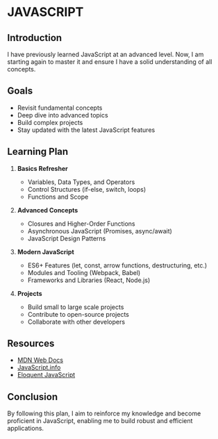 # JAVASCRIPT

## Introduction

I have previously learned JavaScript at an advanced level. Now, I am starting again to master it and ensure I have a solid understanding of all concepts.

## Goals

- Revisit fundamental concepts
- Deep dive into advanced topics
- Build complex projects
- Stay updated with the latest JavaScript features

## Learning Plan

1. **Basics Refresher**

   - Variables, Data Types, and Operators
   - Control Structures (if-else, switch, loops)
   - Functions and Scope

2. **Advanced Concepts**

   - Closures and Higher-Order Functions
   - Asynchronous JavaScript (Promises, async/await)
   - JavaScript Design Patterns

3. **Modern JavaScript**

   - ES6+ Features (let, const, arrow functions, destructuring, etc.)
   - Modules and Tooling (Webpack, Babel)
   - Frameworks and Libraries (React, Node.js)

4. **Projects**
   - Build small to large scale projects
   - Contribute to open-source projects
   - Collaborate with other developers

## Resources

- [MDN Web Docs](https://developer.mozilla.org/en-US/docs/Web/JavaScript)
- [JavaScript.info](https://javascript.info/)
- [Eloquent JavaScript](https://eloquentjavascript.net/)

## Conclusion

By following this plan, I aim to reinforce my knowledge and become proficient in JavaScript, enabling me to build robust and efficient applications.

